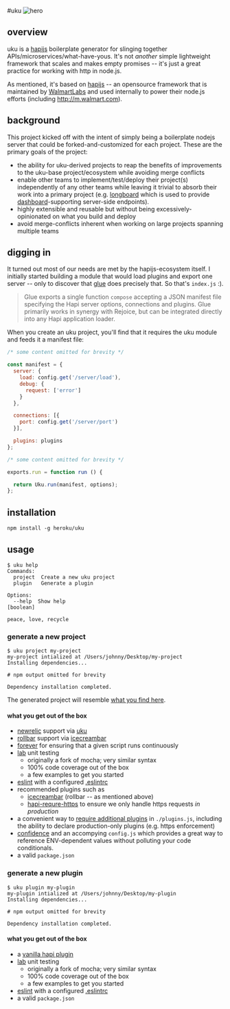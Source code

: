 #uku
![hero](http://cl.ly/image/0k2g0R0S1P3f/uku-vectorized.jpg)

## overview
uku is a [hapijs](http://hapijs.com/) boilerplate generator for slinging together APIs/microservices/what-have-yous. It's not *another* simple lightweight framework that scales and makes empty promises -- it's just a great practice for working with http in node.js.

As mentioned, it's based on [hapijs](http://hapijs.com/) -- an opensource framework that is maintained by [WalmartLabs](https://github.com/walmartlabs) and used internally to power their node.js efforts (including http://m.walmart.com).

## background
This project kicked off with the intent of simply being a boilerplate nodejs server that could be forked-and-customized for each project. These are the primary goals of the project:

+ the ability for uku-derived projects to reap the benefits of improvements to the uku-base project/ecosystem while avoiding merge conflicts
+ enable other teams to implement/test/deploy their project(s) independently of any other teams while leaving it trivial to absorb their work into a primary project (e.g. [longboard](https://github.com/heroku/longboard) which is used to provide [dashboard](http://github.com/heroku/dashboard-v6)-supporting server-side endpoints).
+ highly extensible and reusable but without being excessively-opinionated on what you build and deploy
+ avoid merge-conflicts inherent when working on large projects spanning multiple teams

## digging in
It turned out most of our needs are met by the hapijs-ecosystem itself. I initially started building a module that would load plugins and export one server -- only to discover that [glue](https://github.com/hapijs/glue) does precisely that. So that's `index.js` :).

> Glue exports a single function `compose` accepting a JSON manifest file specifying the Hapi server options, connections and plugins. Glue primarily works in synergy with Rejoice, but can be integrated directly into any Hapi application loader.

When you create an uku project, you'll find that it requires the uku module and feeds it a manifest file:

```js
/* some content omitted for brevity */

const manifest = {
  server: {
    load: config.get('/server/load'),
    debug: {
      request: ['error']
    }
  },

  connections: [{
    port: config.get('/server/port')
  }],

  plugins: plugins
};

/* some content omitted for brevity */

exports.run = function run () {

  return Uku.run(manifest, options);
};
```

## installation
```
npm install -g heroku/uku
```

## usage
```
$ uku help
Commands:
  project  Create a new uku project
  plugin   Generate a plugin

Options:
  --help  Show help                                                    [boolean]

peace, love, recycle
```

### generate a new project
```
$ uku project my-project
my-project intialized at /Users/johnny/Desktop/my-project
Installing dependencies...

# npm output omitted for brevity

Dependency installation completed.
```

The generated project will resemble [what you find here](https://github.com/heroku/uku/tree/master/lib/generators/templates/project).

#### what you get out of the box
+ [newrelic](https://github.com/newrelic/node-newrelic) support via [uku](https://github.com/heroku/uku/blob/master/index.js#L1)
+ [rollbar](https://github.com/rollbar/node_rollbar) support via [icecreambar](https://github.com/yayuhh/icecreambar)
+ [forever](https://github.com/foreverjs/forever) for ensuring that a given script runs continuously
+ [lab](https://github.com/hapijs/lab) unit testing
  - originally a fork of mocha; very similar syntax
  - 100% code coverage out of the box
  - a few examples to get you started
+ [eslint](http://eslint.org) with a configured [.eslintrc](https://github.com/heroku/uku/blob/master/lib/generators/templates/project/.eslintrc)
+ recommended plugins such as
  - [icecreambar](https://github.com/yayuhh/icecreambar) (rollbar -- as mentioned above)
  - [hapi-requre-https](https://www.npmjs.com/package/hapi-require-https) to ensure we only handle https requests *in production*
+ a convenient way to [require additional plugins](https://github.com/heroku/uku/blob/master/lib/generators/templates/project/plugins.js) in `./plugins.js`, including the ability to declare production-only plugins (e.g. https enforcement)
+ [confidence](https://github.com/hapijs/confidence) and an accompying `config.js` which provides a great way to reference ENV-dependent values without polluting your code conditionals.
+ a valid `package.json`


### generate a new plugin
```
$ uku plugin my-plugin
my-plugin intialized at /Users/johnny/Desktop/my-plugin
Installing dependencies...

# npm output omitted for brevity

Dependency installation completed.
```

#### what you get out of the box
+ a [vanilla hapi plugin](https://github.com/heroku/uku/blob/master/lib/generators/templates/plugin/index.js)
+ [lab](https://github.com/hapijs/lab) unit testing
  - originally a fork of mocha; very similar syntax
  - 100% code coverage out of the box
  - a few examples to get you started
+ [eslint](http://eslint.org) with a configured [.eslintrc](https://github.com/heroku/uku/blob/master/lib/generators/templates/plugin/.eslintrc)
+ a valid `package.json`
